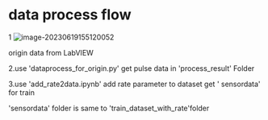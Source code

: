 # data process flow

1 ![image-20230619155120052](C:\Users\86136\AppData\Roaming\Typora\typora-user-images\image-20230619155120052.png)

origin data  from LabVIEW

2.use 'dataprocess_for_origin.py'  get pulse data  in 'process_result' Folder

3.use 'add_rate2data.ipynb' add rate parameter to dataset  get ' sensordata'  for train 

'sensordata' folder is same to 'train_dataset_with_rate'folder 

 